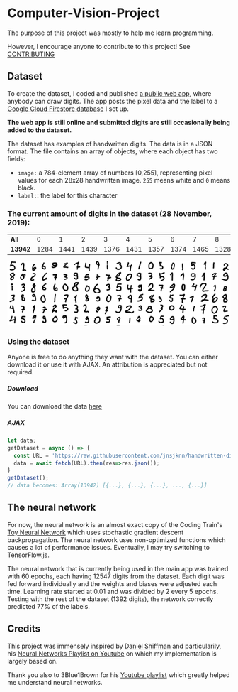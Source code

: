# Computer-Vision-Project

The purpose of this project was mostly to help me learn programming.

However, I encourage anyone to contribute to this project! See [CONTRIBUTING](CONTRIBUTING.md)

## Dataset

To create the dataset, I coded and published [a public web app](https://jnsjknn.github.io/handwritten-digit-classification/datageneration), where anybody can draw digits. The app posts the pixel data and the label to a [Google Cloud Firestore database](https://firebase.google.com/products/firestore/) I set up.

**The web app is still online and submitted digits are still occasionally being added to the dataset.**

The dataset has examples of handwritten digits. The data is in a JSON format. The file contains an array of objects, where each object has two fields:

* `image:` a 784-element array of numbers [0,255], representing pixel values for each 28x28 handwritten image. `255` means white and `0` means black.
* `label:`: the label for this character

### The current amount of digits in the dataset (28 November, 2019):

<table>
<tr><td><b>All</b></td><td>0</td><td>1</td><td>2</td><td>3</td><td>4</td><td>5</td><td>6</td><td>7</td><td>8</td><td>9</td></tr><tr>
<td><b>13942</b></td>
<td>1284</td>
<td>1441</td>
<td>1439</td>
<td>1376</td>
<td>1431</td>
<td>1357</td>
<td>1374</td>
<td>1465</td>
<td>1328</td>
<td>1447</td>
</tr></table>

![Picture of the dataset](assets/dataset.png)

### Using the dataset

Anyone is free to do anything they want with the dataset. You can either download it or use it with AJAX. An attribution is appreciated but not required.

##### Download

You can download the data [here](data/dataset.json)

##### AJAX

```javascript
let data;
getDataset = async () => {
  const URL = 'https://raw.githubusercontent.com/jnsjknn/handwritten-digit-classification/master/data/dataset.json'
  data = await fetch(URL).then(res=>res.json());
}
getDataset();
// data becomes: Array(13942) [{...}, {...}, {...}, ..., {...}]
```

## The neural network

For now, the neural network is an almost exact copy of the Coding Train's [Toy Neural Network](https://github.com/CodingTrain/Toy-Neural-Network-JS) which uses stochastic gradient descent backpropagation. The neural network uses non-optimized functions which causes a lot of performance issues. Eventually, I may try switching to TensorFlow.js.

The neural network that is currently being used in the main app was trained with 60 epochs, each having 12547 digits from the dataset. Each digit was fed forward individually and the weights and biases were adjusted each time. Learning rate started at 0.01 and was divided by 2 every 5 epochs. Testing with the rest of the dataset (1392 digits), the network correctly predicted 77% of the labels.

## Credits

This project was immensely inspired by [Daniel Shiffman](https://github.com/CodingTrain) and particularily, his [Neural Networks Playlist on Youtube](https://www.youtube.com/playlist?list=PLRqwX-V7Uu6aCibgK1PTWWu9by6XFdCfh) on which my implementation is largely based on.

Thank you also to 3Blue1Brown for his [Youtube playlist](https://www.youtube.com/playlist?list=PLZHQObOWTQDNU6R1_67000Dx_ZCJB-3pi) which greatly helped me understand neural networks.
